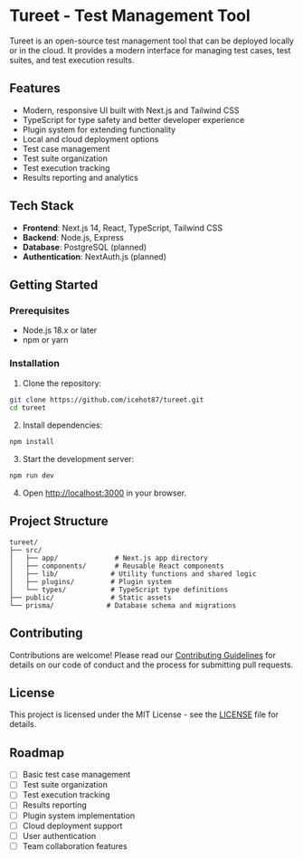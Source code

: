 # Tureet - Test Management Tool

Tureet is an open-source test management tool that can be deployed locally or in the cloud. It provides a modern interface for managing test cases, test suites, and test execution results.

## Features

- Modern, responsive UI built with Next.js and Tailwind CSS
- TypeScript for type safety and better developer experience
- Plugin system for extending functionality
- Local and cloud deployment options
- Test case management
- Test suite organization
- Test execution tracking
- Results reporting and analytics

## Tech Stack

- **Frontend**: Next.js 14, React, TypeScript, Tailwind CSS
- **Backend**: Node.js, Express
- **Database**: PostgreSQL (planned)
- **Authentication**: NextAuth.js (planned)

## Getting Started

### Prerequisites

- Node.js 18.x or later
- npm or yarn

### Installation

1. Clone the repository:
```bash
git clone https://github.com/icehot87/tureet.git
cd tureet
```

2. Install dependencies:
```bash
npm install
```

3. Start the development server:
```bash
npm run dev
```

4. Open [http://localhost:3000](http://localhost:3000) in your browser.

## Project Structure

```
tureet/
├── src/
│   ├── app/              # Next.js app directory
│   ├── components/       # Reusable React components
│   ├── lib/             # Utility functions and shared logic
│   ├── plugins/         # Plugin system
│   └── types/           # TypeScript type definitions
├── public/              # Static assets
└── prisma/             # Database schema and migrations
```

## Contributing

Contributions are welcome! Please read our [Contributing Guidelines](CONTRIBUTING.md) for details on our code of conduct and the process for submitting pull requests.

## License

This project is licensed under the MIT License - see the [LICENSE](LICENSE) file for details.

## Roadmap

- [ ] Basic test case management
- [ ] Test suite organization
- [ ] Test execution tracking
- [ ] Results reporting
- [ ] Plugin system implementation
- [ ] Cloud deployment support
- [ ] User authentication
- [ ] Team collaboration features
